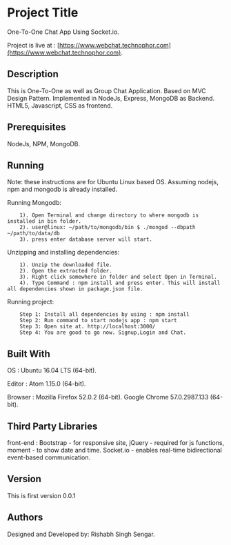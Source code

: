 # Project Title

One-To-One Chat App Using Socket.io.

Project is live at : [https://www.webchat.technophor.com](https://www.webchat.technophor.com).

## Description

This is One-To-One as well as Group Chat Application.
Based on MVC Design Pattern.
Implemented in NodeJs, Express, MongoDB as Backend.
HTML5, Javascript, CSS as frontend.

## Prerequisites

NodeJs,
NPM,
MongoDB.

## Running

Note: these instructions are for Ubuntu Linux based OS. Assuming nodejs, npm and mongodb is already installed.

  Running Mongodb:
```
    1). Open Terminal and change directory to where mongodb is installed in bin folder.
    2). user@linux: ~/path/to/mongodb/bin $ ./mongod --dbpath ~/path/to/data/db
    3). press enter database server will start.
```
  Unzipping and installing dependencies:
```
    1). Unzip the downloaded file.
    2). Open the extracted folder.
    3). Right click somewhere in folder and select Open in Terminal.
    4). Type Command : npm install and press enter. This will install all dependencies shown in package.json file.
```
  Running project:
```
    Step 1: Install all dependencies by using : npm install
    Step 2: Run command to start nodejs app : npm start
    Step 3: Open site at. http://localhost:3000/
    Step 4: You are good to go now. Signup,Login and Chat.
```
## Built With

OS : Ubuntu 16.04 LTS (64-bit).

Editor : Atom 1.15.0 (64-bit).

Browser : Mozilla Firefox 52.0.2 (64-bit).
          Google Chrome 57.0.2987.133 (64-bit).

## Third Party Libraries

front-end : Bootstrap - for responsive site,
            jQuery - required for js functions,
            moment - to show date and time.
            Socket.io - enables real-time bidirectional event-based communication.

## Version

This is first version 0.0.1

## Authors

Designed and Developed by: Rishabh Singh Sengar.

